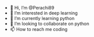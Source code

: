 - 👋 Hi, I’m @Perachi89
- 👀 I’m interested in deep learning
- 🌱 I’m currently learning python
- 💞️ I’m looking to collaborate on python
- 📫 How to reach me coding

<!---
Perachi89/Perachi89 is a ✨ special ✨ repository because its `README.md` (this file) appears on your GitHub profile.
You can click the Preview link to take a look at your changes.
--->
